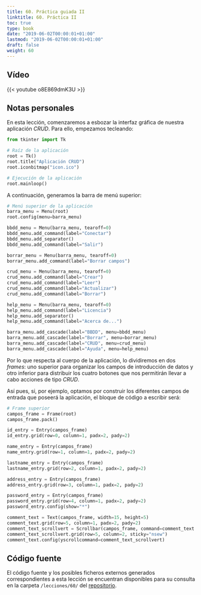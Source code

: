 ```yaml
---
title: 60. Práctica guiada II
linktitle: 60. Práctica II
toc: true
type: book
date: "2019-06-02T00:00:01+01:00"
lastmod: "2019-06-02T00:00:01+01:00"
draft: false
weight: 60
---
```


## Vídeo

{{< youtube o8E869dmK3U >}}

## Notas personales

En esta lección, comenzaremos a esbozar la interfaz gráfica de nuestra aplicación *CRUD*. Para ello, empezamos tecleando:

```python
from tkinter import Tk

# Raíz de la aplicación
root = Tk()
root.title("Aplicación CRUD")
root.iconbitmap("icon.ico")

# Ejecución de la aplicación
root.mainloop()
```

A continuación, generamos la barra de menú superior:

```python
# Menú superior de la aplicación
barra_menu = Menu(root)
root.config(menu=barra_menu)

bbdd_menu = Menu(barra_menu, tearoff=0)
bbdd_menu.add_command(label="Conectar")
bbdd_menu.add_separator()
bbdd_menu.add_command(label="Salir")

borrar_menu = Menu(barra_menu, tearoff=0)
borrar_menu.add_command(label="Borrar campos")

crud_menu = Menu(barra_menu, tearoff=0)
crud_menu.add_command(label="Crear")
crud_menu.add_command(label="Leer")
crud_menu.add_command(label="Actualizar")
crud_menu.add_command(label="Borrar")

help_menu = Menu(barra_menu, tearoff=0)
help_menu.add_command(label="Licencia")
help_menu.add_separator()
help_menu.add_command(label="Acerca de...")

barra_menu.add_cascade(label="BBDD", menu=bbdd_menu)
barra_menu.add_cascade(label="Borrar", menu=borrar_menu)
barra_menu.add_cascade(label="CRUD", menu=crud_menu)
barra_menu.add_cascade(label="Ayuda", menu=help_menu)
```

Por lo que respecta al cuerpo de la aplicación, lo dividiremos en dos *frames*: uno superior para organizar los campos de introducción de datos y otro inferior para distribuir los cuatro botones que nos permitirán llevar a cabo acciones de tipo *CRUD*.

Así pues, si, por ejemplo, optamos por construir los diferentes campos de entrada que poseerá la aplicación, el bloque de código a escribir será:

```python
# Frame superior
campos_frame = Frame(root)
campos_frame.pack()

id_entry = Entry(campos_frame)
id_entry.grid(row=0, column=1, padx=2, pady=2)

name_entry = Entry(campos_frame)
name_entry.grid(row=1, column=1, padx=2, pady=2)

lastname_entry = Entry(campos_frame)
lastname_entry.grid(row=2, column=1, padx=2, pady=2)

address_entry = Entry(campos_frame)
address_entry.grid(row=3, column=1, padx=2, pady=2)

password_entry = Entry(campos_frame)
password_entry.grid(row=4, column=1, padx=2, pady=2)
password_entry.config(show="*")

comment_text = Text(campos_frame, width=15, height=5)
comment_text.grid(row=5, column=1, padx=2, pady=2)
comment_text_scrollvert = Scrollbar(campos_frame, command=comment_text.yview)
comment_text_scrollvert.grid(row=5, column=2, sticky="nsew")
comment_text.config(yscrollcommand=comment_text_scrollvert)
```

## Código fuente

El código fuente y los posibles ficheros externos generados correspondientes a esta lección se encuentran disponibles para su consulta en la carpeta `/lecciones/60/` del [repositorio](https://github.com/ImAlexisSaez/curso-python-desde-0).

